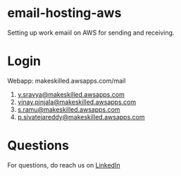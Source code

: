 # email-hosting-aws
Setting up work emaiil on AWS for sending and receiving.

# Login

Webapp: makeskilled.awsapps.com/mail

1. v.sravya@makeskilled.awsapps.com
2. vinay.pinjala@makeskilled.awsapps.com
3. s.ramu@makeskilled.awsapps.com
4. p.sivatejareddy@makeskilled.awsapps.com

# Questions
For questions, do reach us on <a href="https://linkedin.com/in/MadhuPIoT">LinkedIn</a>
